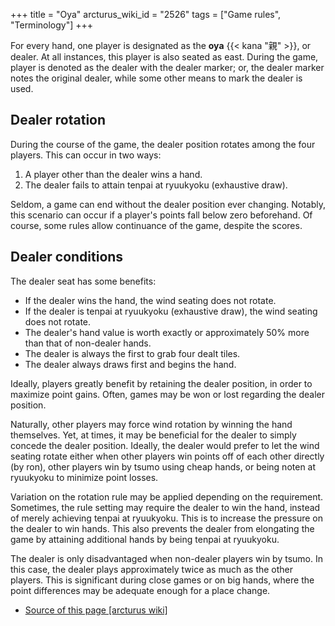 +++
title = "Oya"
arcturus_wiki_id = "2526"
tags = ["Game rules", "Terminology"]
+++

For every hand, one player is designated as the **oya** {{< kana "親" >}}, or dealer. At all
instances, this player is also seated as east. During the game, player is denoted as the dealer with
the dealer marker; or, the dealer marker notes the original dealer, while some other means to mark
the dealer is used.

## Dealer rotation

During the course of the game, the dealer position rotates among the four players. This can occur in
two ways:

1.  A player other than the dealer wins a hand.
2.  The dealer fails to attain tenpai at ryuukyoku (exhaustive draw).

Seldom, a game can end without the dealer position ever changing. Notably, this scenario can occur
if a player's points fall below zero beforehand. Of course, some rules allow continuance of the
game, despite the scores.

## Dealer conditions

The dealer seat has some benefits:

- If the dealer wins the hand, the wind seating does not rotate.
- If the dealer is tenpai at ryuukyoku (exhaustive draw), the wind seating does not rotate.
- The dealer's hand value is worth exactly or approximately 50% more than that of non-dealer hands.
- The dealer is always the first to grab four dealt tiles.
- The dealer always draws first and begins the hand.

Ideally, players greatly benefit by retaining the dealer position, in order to maximize point gains.
Often, games may be won or lost regarding the dealer position.

Naturally, other players may force wind rotation by winning the hand themselves. Yet, at times, it
may be beneficial for the dealer to simply concede the dealer position. Ideally, the dealer would
prefer to let the wind seating rotate either when other players win points off of each other
directly (by ron), other players win by tsumo using cheap hands, or being noten at ryuukyoku to
minimize point losses.

Variation on the rotation rule may be applied depending on the requirement. Sometimes, the rule
setting may require the dealer to win the hand, instead of merely achieving tenpai at ryuukyoku.
This is to increase the pressure on the dealer to win hands. This also prevents the dealer from
elongating the game by attaining additional hands by being tenpai at ryuukyoku.

The dealer is only disadvantaged when non-dealer players win by tsumo. In this case, the dealer
plays approximately twice as much as the other players. This is significant during close games or on
big hands, where the point differences may be adequate enough for a place change.

- [Source of this page [arcturus wiki]](http://arcturus.su/wiki/Oya)
